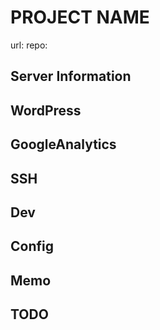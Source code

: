 # PROJECT NAME

url: 
repo: 

## Server Information

## WordPress

## GoogleAnalytics

## SSH

## Dev

## Config

## Memo

## TODO
